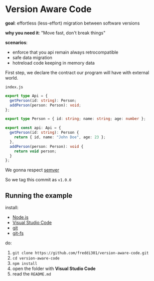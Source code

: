 # Version Aware Code

**goal**: effortless (less-effort) migration between software versions

**why you need it**: "Move fast, don't break things"

**scenarios**:

* enforce that you api remain always retrocompatible
* safe data migration
* hotreload code keeping in memory data

First step, we declare the contract our program will have with external world.

`index.js`

```typescript
export type Api = {
  getPerson(id: string): Person;
  addPerson(person: Person): void;
};

export type Person = { id: string; name: string; age: number };

export const api: Api = {
  getPerson(id: string): Person {
    return { id, name: "John Doe", age: 23 };
  },
  addPerson(person: Person): void {
    return void person;
  }
};
```

We gonna respect [semver](https://semver.org/)

So we tag this commit as `v1.0.0`

## Running the example

install:

* [Node.js](https://github.com/creationix/nvm)
* [Visual Studio Code](https://code.visualstudio.com/)
* [git](https://git-scm.com/)
* [git-fs](https://github.com/freddi301/git-fs)

do:

1. `git clone https://github.com/freddi301/version-aware-code.git`
2. `cd version-aware-code`
3. `npm install`
4. open the folder with **Visual Studio Code**
5. read the `README.md`
